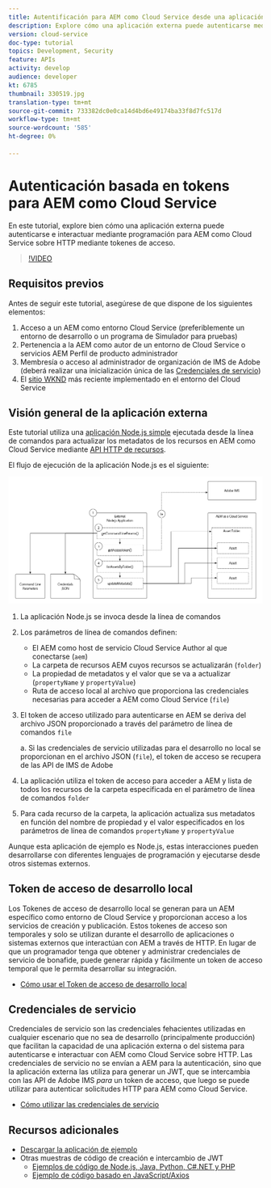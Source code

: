 ```yaml
---
title: Autentificación para AEM como Cloud Service desde una aplicación externa
description: Explore cómo una aplicación externa puede autenticarse mediante programación e interactuar con AEM como Cloud Service mediante HTTP mediante Tokenes de acceso de desarrollo local y credenciales de servicio.
version: cloud-service
doc-type: tutorial
topics: Development, Security
feature: APIs
activity: develop
audience: developer
kt: 6785
thumbnail: 330519.jpg
translation-type: tm+mt
source-git-commit: 733382dc0e0ca14d4bd6e49174ba33f8d7fc517d
workflow-type: tm+mt
source-wordcount: '585'
ht-degree: 0%

---
```



# Autenticación basada en tokens para AEM como Cloud Service

En este tutorial, explore bien cómo una aplicación externa puede autenticarse e interactuar mediante programación para AEM como Cloud Service sobre HTTP mediante tokenes de acceso.

>[!VIDEO](https://video.tv.adobe.com/v/330519/?quality=12&learn=on)

## Requisitos previos

Antes de seguir este tutorial, asegúrese de que dispone de los siguientes elementos:

1. Acceso a un AEM como entorno Cloud Service (preferiblemente un entorno de desarrollo o un programa de Simulador para pruebas)
1. Pertenencia a la AEM como autor de un entorno de Cloud Service o servicios AEM Perfil de producto administrador
1. Membresía o acceso al administrador de organización de IMS de Adobe (deberá realizar una inicialización única de las [Credenciales de servicio](./service-credentials.md))
1. El [sitio WKND](https://github.com/adobe/aem-guides-wknd) más reciente implementado en el entorno del Cloud Service

## Visión general de la aplicación externa

Este tutorial utiliza una [aplicación Node.js simple](./assets/aem-guides_token-authentication-external-application.zip) ejecutada desde la línea de comandos para actualizar los metadatos de los recursos en AEM como Cloud Service mediante [API HTTP de recursos](https://experienceleague.adobe.com/docs/experience-manager-cloud-service/assets/admin/mac-api-assets.html).

El flujo de ejecución de la aplicación Node.js es el siguiente:

![Aplicación externa](./assets/overview/external-application.png)

1. La aplicación Node.js se invoca desde la línea de comandos
1. Los parámetros de línea de comandos definen:
   + El AEM como host de servicio Cloud Service Author al que conectarse (`aem`)
   + La carpeta de recursos AEM cuyos recursos se actualizarán (`folder`)
   + La propiedad de metadatos y el valor que se va a actualizar (`propertyName` y `propertyValue`)
   + Ruta de acceso local al archivo que proporciona las credenciales necesarias para acceder a AEM como Cloud Service (`file`)
1. El token de acceso utilizado para autenticarse en AEM se deriva del archivo JSON proporcionado a través del parámetro de línea de comandos `file`

   a. Si las credenciales de servicio utilizadas para el desarrollo no local se proporcionan en el archivo JSON (`file`), el token de acceso se recupera de las API de IMS de Adobe
1. La aplicación utiliza el token de acceso para acceder a AEM y lista de todos los recursos de la carpeta especificada en el parámetro de línea de comandos `folder`
1. Para cada recurso de la carpeta, la aplicación actualiza sus metadatos en función del nombre de propiedad y el valor especificados en los parámetros de línea de comandos `propertyName` y `propertyValue`

Aunque esta aplicación de ejemplo es Node.js, estas interacciones pueden desarrollarse con diferentes lenguajes de programación y ejecutarse desde otros sistemas externos.

## Token de acceso de desarrollo local

Los Tokenes de acceso de desarrollo local se generan para un AEM específico como entorno de Cloud Service y proporcionan acceso a los servicios de creación y publicación.  Estos tokenes de acceso son temporales y solo se utilizan durante el desarrollo de aplicaciones o sistemas externos que interactúan con AEM a través de HTTP. En lugar de que un programador tenga que obtener y administrar credenciales de servicio de bonafide, puede generar rápida y fácilmente un token de acceso temporal que le permita desarrollar su integración.

+ [Cómo usar el Token de acceso de desarrollo local](./local-development-access-token.md)

## Credenciales de servicio

Credenciales de servicio son las credenciales fehacientes utilizadas en cualquier escenario que no sea de desarrollo (principalmente producción) que facilitan la capacidad de una aplicación externa o del sistema para autenticarse e interactuar con AEM como Cloud Service sobre HTTP. Las credenciales de servicio no se envían a AEM para la autenticación, sino que la aplicación externa las utiliza para generar un JWT, que se intercambia con las API de Adobe IMS _para_ un token de acceso, que luego se puede utilizar para autenticar solicitudes HTTP para AEM como Cloud Service.

+ [Cómo utilizar las credenciales de servicio](./service-credentials.md)

## Recursos adicionales

+ [Descargar la aplicación de ejemplo](./assets/aem-guides_token-authentication-external-application.zip)
+ Otras muestras de código de creación e intercambio de JWT
   + [Ejemplos de código de Node.js, Java, Python, C#.NET y PHP](https://www.adobe.io/authentication/auth-methods.html#!AdobeDocs/adobeio-auth/master/JWT/samples/samples.md)
   + [Ejemplo de código basado en JavaScript/Axios](https://github.com/adobe/aemcs-api-client-lib)
